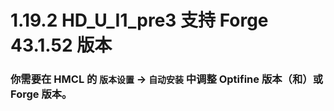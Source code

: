 # 1.19.2 HD_U_I1_pre3 支持 Forge 43.1.52 版本

### 你需要在 HMCL 的 `版本设置` -> `自动安装` 中调整 Optifine 版本（和）或 Forge 版本。
